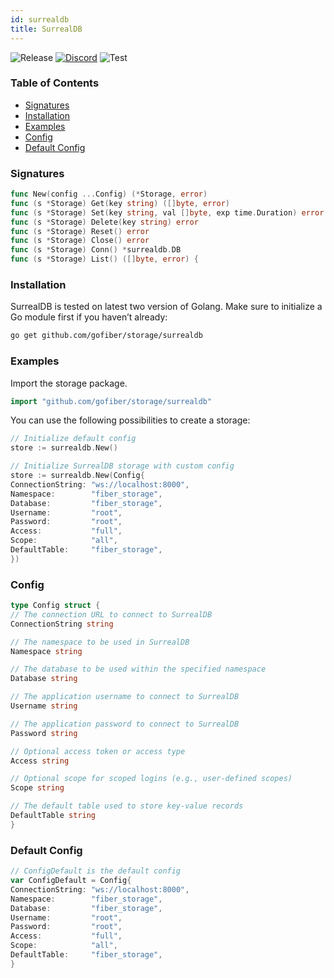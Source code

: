 ```yaml
---
id: surrealdb 
title: SurrealDB 
---
```


![Release](https://img.shields.io/github/v/tag/gofiber/storage?filter=surrealdb*)
[![Discord](https://img.shields.io/discord/704680098577514527?style=flat&label=%F0%9F%92%AC%20discord&color=00ACD7)](https://gofiber.io/discord)
![Test](https://img.shields.io/github/actions/workflow/status/gofiber/storage/test-surrealdb.yml?label=Tests)

### Table of Contents
- [Signatures](#signatures)
- [Installation](#installation)
- [Examples](#examples)
- [Config](#config)
- [Default Config](#default-config)

### Signatures
```go
func New(config ...Config) (*Storage, error) 
func (s *Storage) Get(key string) ([]byte, error)
func (s *Storage) Set(key string, val []byte, exp time.Duration) error
func (s *Storage) Delete(key string) error
func (s *Storage) Reset() error
func (s *Storage) Close() error
func (s *Storage) Conn() *surrealdb.DB
func (s *Storage) List() ([]byte, error) {
```
### Installation
SurrealDB is tested on latest two version of Golang.
Make sure to initialize a Go module first if you haven’t already:
```bash
go get github.com/gofiber/storage/surrealdb
```

### Examples
Import the storage package.
```go
import "github.com/gofiber/storage/surrealdb"
```

You can use the following possibilities to create a storage:
```go
// Initialize default config
store := surrealdb.New()

// Initialize SurrealDB storage with custom config
store := surrealdb.New(Config{
ConnectionString: "ws://localhost:8000",
Namespace:        "fiber_storage",
Database:         "fiber_storage",
Username:         "root",
Password:         "root",
Access:           "full",
Scope:            "all",
DefaultTable:     "fiber_storage",
})
```

### Config
```go
type Config struct {
// The connection URL to connect to SurrealDB
ConnectionString string

// The namespace to be used in SurrealDB
Namespace string

// The database to be used within the specified namespace
Database string

// The application username to connect to SurrealDB
Username string

// The application password to connect to SurrealDB
Password string

// Optional access token or access type
Access string

// Optional scope for scoped logins (e.g., user-defined scopes)
Scope string

// The default table used to store key-value records
DefaultTable string
}
```

### Default Config
```go
// ConfigDefault is the default config
var ConfigDefault = Config{
ConnectionString: "ws://localhost:8000",
Namespace:        "fiber_storage",
Database:         "fiber_storage",
Username:         "root",
Password:         "root",
Access:           "full",
Scope:            "all",
DefaultTable:     "fiber_storage",
}
```
